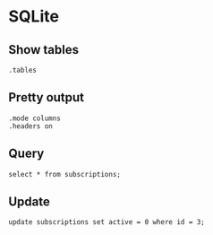 # SQLite

## Show tables
```
.tables
```

## Pretty output
```
.mode columns
.headers on
```

## Query
```
select * from subscriptions;
```

## Update
```
update subscriptions set active = 0 where id = 3;
```

